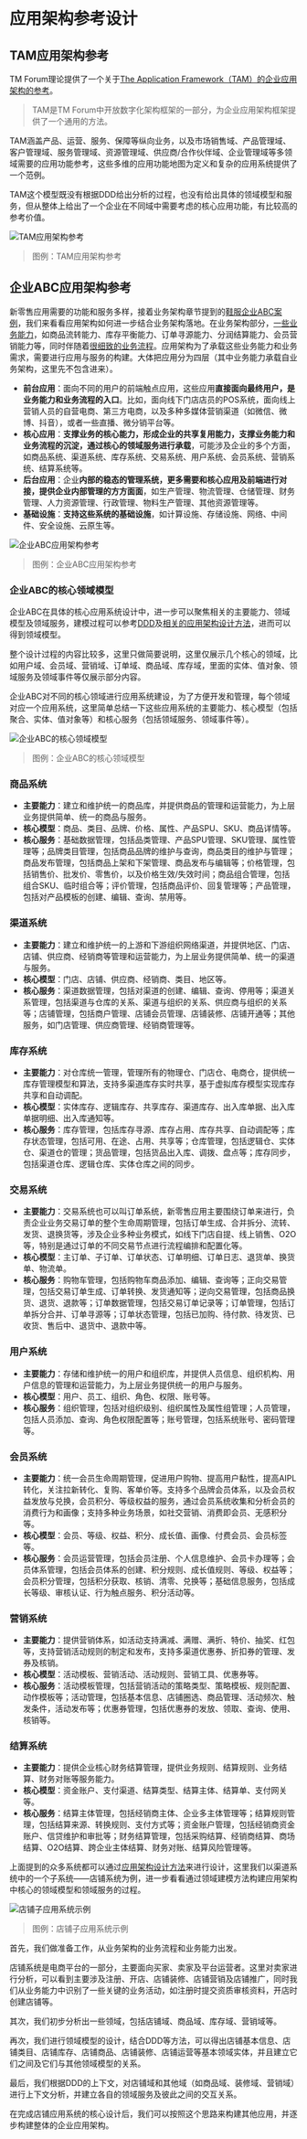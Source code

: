 # 应用架构参考设计

## TAM应用架构参考

TM Forum理论提供了一个关于[The Application Framework（TAM）的企业应用架构的参考](http://www.ilsa.kz/etom/main/diagram212bd3bc1d9811db9063000802da1ce2.htm)。

> TAM是TM Forum中开放数字化架构框架的一部分，为企业应用架构框架提供了一个通用的方法。

TAM涵盖产品、运营、服务、保障等纵向业务，以及市场销售域、产品管理域、客户管理域、服务管理域、资源管理域、供应商/合作伙伴域、企业管理域等多领域需要的应用功能参考，这些多维的应用功能地图为定义和复杂的应用系统提供了一个范例。

TAM这个模型既没有根据DDD给出分析的过程，也没有给出具体的领域模型和服务，但从整体上给出了一个企业在不同域中需要考虑的核心应用功能，有比较高的参考价值。

![TAM应用架构参考](images/TAM-Application-Framework.png)

> 图例：TAM应用架构参考

## 企业ABC应用架构参考

新零售应用需要的功能和服务多样，接着业务架构章节提到的[鞋服企业ABC案例](../biz-arch/reference.md)，我们来看看应用架构如何进一步结合业务架构落地。在业务架构部分，[一些业务能力](../biz-arch/reference.md#分析业务能力)，如商品流转能力、库存平衡能力、订单寻源能力、分润结算能力、会员营销能力等，同时伴随着[很细致的业务流程](../biz-arch/reference.md#梳理业务流程)。应用架构为了承载这些业务能力和业务需求，需要进行应用与服务的构建。大体把应用分为四层（其中业务能力承载自业务架构，这里先不包含进来）。

- **前台应用**：面向不同的用户的前端触点应用，这些应用**直接面向最终用户，是业务能力和业务流程的入口**。比如，面向线下门店店员的POS系统，面向线上营销人员的自营电商、第三方电商，以及多种多媒体营销渠道（如微信、微博、抖音），或者一些直播、微分销平台等。
- **核心应用**：**支撑业务的核心能力，形成企业的共享复用能力，支撑业务能力和业务流程的沉淀，通过核心的领域服务进行承载**，可能涉及企业的多个方面，如商品系统、渠道系统、库存系统、交易系统、用户系统、会员系统、营销系统、结算系统等。
- **后台应用**：企业**内部的稳态的管理系统，更多需要和核心应用及前端进行对接，提供企业内部管理的方方面面**，如生产管理、物流管理、仓储管理、财务管理、人力资源管理、行政管理、物料生产管理、其他资源管理等。
- **基础设施**：**支持这些系统的基础设施**，如计算设施、存储设施、网络、中间件、安全设施、云原生等。

![企业ABC应用架构参考](images/Enterprise-ABC-Application-architecture-reference.png)

> 图例：企业ABC应用架构参考

### 企业ABC的核心领域模型

企业ABC在具体的核心应用系统设计中，进一步可以聚焦相关的主要能力、领域模型及领域服务，建模过程可以参考[DDD](./domain-driven-design.md)及[相关的应用架构设计方法](./design-methods.md)，进而可以得到领域模型。

整个设计过程的内容比较多，这里只做简要说明，这里仅展示几个核心的领域，比如用户域、会员域、营销域、订单域、商品域、库存域，里面的实体、值对象、领域服务及领域事件等仅展示部分内容。

企业ABC对不同的核心领域进行应用系统建设，为了方便开发和管理，每个领域对应一个应用系统，这里简单总结一下这些应用系统的主要能力、核心模型（包括聚合、实体、值对象等）和核心服务（包括领域服务、领域事件等）。

![企业ABC的核心领域模型](images/Enterprise-ABC-core-domain-model.png)

> 图例：企业ABC的核心领域模型

### 商品系统

- **主要能力**：建立和维护统一的商品库，并提供商品的管理和运营能力，为上层业务提供简单、统一的商品与服务。
- **核心模型**：商品、类目、品牌、价格、属性、产品SPU、SKU、商品详情等。
- **核心服务**：基础数据管理，包括品类管理、产品SPU管理、SKU管理、属性管理等；品牌类目管理，包括商品品牌的维护与查询，商品类目的维护与管理；商品发布管理，包括商品上架和下架管理、商品发布与编辑等；价格管理，包括销售价、批发价、零售价，以及价格生效/失效时间；商品组合管理，包括组合SKU、临时组合等；评价管理，包括商品评价、回复管理等；产品管理，包括对产品模板的创建、编辑、查询、禁用等。

### 渠道系统

- **主要能力**：建立和维护统一的上游和下游组织网络渠道，并提供地区、门店、店铺、供应商、经销商等管理和运营能力，为上层业务提供简单、统一的渠道与服务。
- **核心模型**：门店、店铺、供应商、经销商、类目、地区等。
- **核心服务**：渠道数据管理，包括对渠道的创建、编辑、查询、停用等；渠道关系管理，包括渠道与仓库的关系、渠道与组织的关系、供应商与组织的关系等；店铺管理，包括商户管理、店铺会员管理、店铺装修、店铺开通等；其他服务，如门店管理、供应商管理、经销商管理等。

### 库存系统

- **主要能力**：对仓库统一管理，管理所有的物理仓、门店仓、电商仓，提供统一库存管理模型和算法，支持多渠道库存实时共享，基于虚拟库存模型实现库存共享和自动调配。
- **核心模型**：实体库存、逻辑库存、共享库存、渠道库存、出入库单据、出入库单据明细、出入库通知等。
- **核心服务**：库存管理，包括库存寻源、库存占用、库存共享、自动调配等；库存状态管理，包括可用、在途、占用、共享等；仓库管理，包括逻辑仓、实体仓、渠道仓的管理；货品管理，包括货品出入库、调拨、盘点等；库存同步，包括渠道仓库、逻辑仓库、实体仓库之间的同步。

### 交易系统

- **主要能力**：交易系统也可以叫订单系统，新零售应用主要围绕订单来进行，负责企业业务交易订单的整个生命周期管理，包括订单生成、合并拆分、流转、发货、退换货等，涉及企业多种业务模式，如线下门店自提、线上销售、O2O等，特别是通过订单的不同交易节点进行流程编排和配置化等。
- **核心模型**：主订单、子订单、订单状态、订单明细、订单日志、退货单、换货单、物流单。
- **核心服务**：购物车管理，包括购物车商品添加、编辑、查询等；正向交易管理，包括交易订单生成、订单转换、发货通知等；逆向交易管理，包括商品换货、退货、退款等；订单数据管理，包括交易订单记录等；订单管理，包括订单拆分合并、订单寻源等；订单状态管理，包括已加购、待付款、待发货、已收货、售后中、退货中、退款中等。

### 用户系统

- **主要能力**：存储和维护统一的用户和组织库，并提供人员信息、组织机构、用户信息的管理和运营能力，为上层业务提供统一的用户与服务。
- **核心模型**：用户、员工、组织、角色、权限、账号等。
- **核心服务**：组织管理，包括对组织级别、组织属性及属性组管理；人员管理，包括人员添加、查询、角色权限配置等；账号管理，包括系统账号、密码管理等。

### 会员系统

- **主要能力**：统一会员生命周期管理，促进用户购物、提高用户黏性，提高AIPL转化，关注拉新转化、复购、客单价等。支持多个品牌会员体系，以及会员权益发放与兑换，会员积分、等级权益的服务，通过会员系统收集和分析会员的消费行为和画像；支持多种业务场景，如社交营销、消费即会员、无感积分等。
- **核心模型**：会员、等级、权益、积分、成长值、画像、付费会员、会员标签等。
- **核心服务**：会员运营管理，包括会员注册、个人信息维护、会员卡办理等；会员体系管理，包括会员体系的创建、积分规则、成长值规则、等级、权益等；会员积分管理，包括积分获取、核销、清零、兑换等；基础信息服务，包括成长等级、审核认证、行为触点服务、积分活动等。

### 营销系统

- **主要能力**：提供营销体系，如活动支持满减、满赠、满折、特价、抽奖、红包等，支持营销活动规则的制定和发布，支持多渠道优惠券、折扣券的管理、发券及核销。
- **核心模型**：活动模板、营销活动、活动规则、营销工具、优惠券等。
- **核心服务**：活动模板管理，包括营销活动的策略类型、策略模板、规则配置、动作模板等；活动管理，包括基本信息、店铺圈选、商品管理、活动频次、触发条件，活动发布等；优惠券管理，包括优惠券的发放、领取、查询、使用、核销等。

### 结算系统

- **主要能力**：提供企业核心财务结算管理，提供业务规则、结算规则、业务结算、财务对账等服务能力。
- **核心模型**：资金账户、支付渠道、结算类型、结算主体、结算单、支付网关等。
- **核心服务**：结算主体管理，包括经销商主体、企业多主体管理等；结算规则管理，包括结算来源、转换规则、支付方式等；资金账户管理，包括经销商资金账户、信贷维护和审批等；财务结算管理，包括采购结算、经销商结算、商场结算、O2O结算、跨企业主体结算、财务对账、结算风险管理等。

上面提到的众多系统都可以通过[应用架构设计方法](design-methods.md)来进行设计，这里我们以渠道系统中的一个子系统——店铺系统为例，进一步看看通过领域建模方法构建应用架构中核心的领域模型和领域服务的过程。

![店铺子应用系统示例](images/Example-of-store-sub-application-system.png)

> 图例：店铺子应用系统示例

首先，我们做准备工作，从业务架构的业务流程和业务能力出发。

店铺系统是电商平台的一部分，主要面向买家、卖家及平台运营者。这里对卖家进行分析，可以看到主要涉及注册、开店、店铺装修、店铺营销及店铺推广，同时我们从业务能力中识别了一些关键的业务活动，如注册时提交资质审核资料，开店时创建店铺等。

其次，我们初步分析出一些领域，包括店铺域、商品域、库存域、营销域等。

再次，我们进行领域模型的设计，结合DDD等方法，可以得出店铺基本信息、店铺类目、店铺库存、店铺商品、店铺装修、店铺运营等基本领域实体，并且建立它们之间及它们与其他领域模型的关系。

最后，我们根据DDD的上下文，对店铺域和其他域（如商品域、装修域、营销域）进行上下文分析，并建立各自的领域服务及彼此之间的交互关系。

在完成店铺应用系统的核心设计后，我们可以按照这个思路来构建其他应用，并逐步构建整体的企业应用架构。
